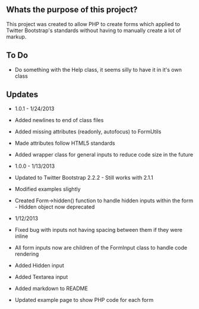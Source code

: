 Whats the purpose of this project?
------------------

This project was created to allow PHP to create forms which applied to Twitter Bootstrap's standards without having to manually create a lot of markup.

To Do
------------------

* Do something with the Help class, it seems silly to have it in it's own class

Updates
------------------

* 1.0.1 - 1/24/2013
 * Added newlines to end of class files
 * Added missing attributes (readonly, autofocus) to FormUtils
 * Made attributes follow HTML5 standards
 * Added wrapper class for general inputs to reduce code size in the future

* 1.0.0 - 1/13/2013
 * Updated to Twitter Bootstrap 2.2.2 - Still works with 2.1.1
 * Modified examples slightly
 * Created Form->hidden() function to handle hidden inputs within the form - Hidden object now deprecated

* 1/12/2013
 * Fixed bug with inputs not having spacing between them if they were inline
 * All form inputs now are children of the FormInput class to handle code rendering
 * Added Hidden input
 * Added Textarea input
 * Added markdown to README
 * Updated example page to show PHP code for each form
